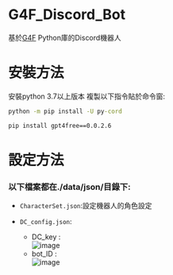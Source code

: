 # G4F_Discord_Bot
基於<a href="https://pypi.org/project/gpt4free/0.0.2.6/">G4F</a> Python庫的Discord機器人

# 安裝方法
安裝python 3.7以上版本
複製以下指令貼於命令窗:
```cmd
python -m pip install -U py-cord

pip install gpt4free==0.0.2.6
```
# 設定方法
### 以下檔案都在./data/json/目錄下:

- `CharacterSet.json`:設定機器人的角色設定

- `DC_config.json`:
  - DC_key :<br>
  ![image](https://github.com/LilyRasPi0502/G4F_Discord_Bot/assets/115215163/45a4f069-73dc-48f1-8f73-979c81f67f77)
  - bot_ID :<br>
  ![image](https://github.com/LilyRasPi0502/G4F_Discord_Bot/assets/115215163/99d63831-3b17-452f-838c-8c3088d8a33c)
